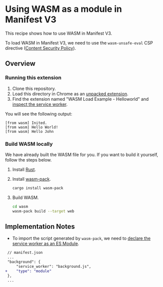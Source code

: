 # Using WASM as a module in Manifest V3

This recipe shows how to use WASM in Manifest V3.

To load WASM in Manifest V3, we need to use the `wasm-unsafe-eval` CSP directive ([Content Security Policy][0]).

## Overview

### Running this extension

1. Clone this repository.
2. Load this directory in Chrome as an [unpacked extension](https://developer.chrome.com/docs/extensions/mv3/getstarted/development-basics/#load-unpacked).
3. Find the extension named "WASM Load Example - Helloworld" and [inspect the service worker](https://developer.chrome.com/docs/extensions/mv3/tut_debugging/#debug-bg).

You will see the following output:

```
[from wasm] Inited.
[from wasm] Hello World!
[from wasm] Hello John
```

### Build WASM locally

We have already built the WASM file for you. If you want to build it yourself, follow the steps below.

1. Install [Rust](https://www.rust-lang.org/install.html).

2. Install [wasm-pack](https://rustwasm.github.io/wasm-pack/installer/).

   ```bash
   cargo install wasm-pack
   ```

3. Build WASM.

   ```bash
   cd wasm
   wasm-pack build --target web
   ```

## Implementation Notes

- To import the script generated by `wasm-pack`, we need to [declare the service worker as an ES Module][1].

```diff
 // manifest.json
 ...
 "background": {
     "service_worker": "background.js",
+    "type": "module"
 },
 ...
```

[0]: https://developer.chrome.com/docs/extensions/mv3/manifest/content_security_policy/
[1]: https://developer.chrome.com/docs/extensions/mv3/service_workers/basics/#import-scripts

